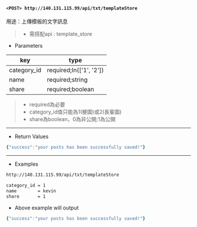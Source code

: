 #### `<POST> http://140.131.115.99/api/txt/templateStore`

用途：上傳模板的文字訊息

>* 需搭配api : template_store

* Parameters

|key        |type                   |
|--------   |-----------------------|
|category_id|required;In(['1', '2'])|
|name       |required;string        |
|share      |required;boolean       |

>* required為必要
>* category_id值只能為1(梗圖)或2(長輩圖)
>* share為boolean，0為非公開;1為公開

---

* Return Values

```yaml
{"success":"your posts has been successfully saved!"}
```

---

* Examples

```html
http://140.131.115.99/api/txt/templateStore

category_id = 1
name        = kevin
share       = 1
```

* Above example will output

```yaml
{"success":"your posts has been successfully saved!"}
```